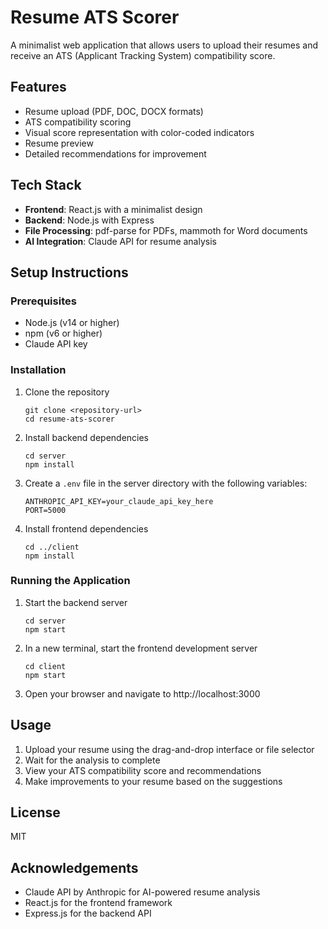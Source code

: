 # Resume ATS Scorer

A minimalist web application that allows users to upload their resumes and receive an ATS (Applicant Tracking System) compatibility score.

## Features

- Resume upload (PDF, DOC, DOCX formats)
- ATS compatibility scoring
- Visual score representation with color-coded indicators
- Resume preview
- Detailed recommendations for improvement

## Tech Stack

- **Frontend**: React.js with a minimalist design
- **Backend**: Node.js with Express
- **File Processing**: pdf-parse for PDFs, mammoth for Word documents
- **AI Integration**: Claude API for resume analysis

## Setup Instructions

### Prerequisites

- Node.js (v14 or higher)
- npm (v6 or higher)
- Claude API key

### Installation

1. Clone the repository
   ```
   git clone <repository-url>
   cd resume-ats-scorer
   ```

2. Install backend dependencies
   ```
   cd server
   npm install
   ```

3. Create a `.env` file in the server directory with the following variables:
   ```
   ANTHROPIC_API_KEY=your_claude_api_key_here
   PORT=5000
   ```

4. Install frontend dependencies
   ```
   cd ../client
   npm install
   ```

### Running the Application

1. Start the backend server
   ```
   cd server
   npm start
   ```

2. In a new terminal, start the frontend development server
   ```
   cd client
   npm start
   ```

3. Open your browser and navigate to http://localhost:3000

## Usage

1. Upload your resume using the drag-and-drop interface or file selector
2. Wait for the analysis to complete
3. View your ATS compatibility score and recommendations
4. Make improvements to your resume based on the suggestions

## License

MIT

## Acknowledgements

- Claude API by Anthropic for AI-powered resume analysis
- React.js for the frontend framework
- Express.js for the backend API